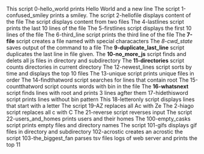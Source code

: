 This script  0-hello_world prints Hello World and a new line
The script 1-confused_smiley prints a smiley.
The script 2-hellofile displays content of the file
The script displays content from two files
The 4-lastlines script prints the last 10 lines of the file
The 5-firstlines script displays the first 10 lines of the file
The 6-third_line script prints the third line of the file
The **7-file** script creates a file named with special characacters
The *8-cwd_state* saves output of the command to a file
The **9-duplicate_last_line** script duplicates the last line in file given.
The **10-no_more_js** script finds and delets all js files in directory and subdirectory
The **11-directories** script counts directories in current directory
The 12-newest_lines script sorts by time and displays the top 10 files
The 13-unique script prints unique files in order
The 14-findthatword script searches for lines that contain root
The 15-countthatword script counts words with bin in the file
The **16-whatsnext** script finds lines with root and prints 3 lines agfter them
17-hidethisword script prints lines without bin pattern
This 18-letteronly script displays lines that start with a letter
The script 19-AZ  replaces all Ac with Ze
The 2-hiago script replaces all c with C
The 21-reverse script reverses input
The script 22-users_and_homes prints users and their homes
The 100-empty_casks script prints empty files and directory names
The script 101-gifs displays gif files in directory and subdirectory
102-acrostic creates an acrostic
the script 103-the_biggest_fan parses tsv files logs of web server and prints the top 11
